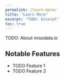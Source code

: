```yaml
---
permalink: /learn-more/
title: "Learn More"
excerpt: "TODO: Excerpt"
toc: true
---
```


TODO: About misodata.io


## Notable Features

- TODO Feature 1
- TODO Feature 2
